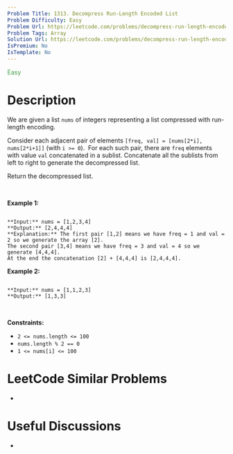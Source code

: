 ```yaml
---
Problem Title: 1313. Decompress Run-Length Encoded List
Problem Difficulty: Easy
Problem Url: https://leetcode.com/problems/decompress-run-length-encoded-list/
Problem Tags: Array
Solution Url: https://leetcode.com/problems/decompress-run-length-encoded-list/solution/
IsPremium: No
IsTemplate: No
---
```


<span style="color: rgb(67, 160, 71);">Easy</span>

# Description

We are given a list `nums` of integers representing a list compressed with run-length encoding.


Consider each adjacent pair of elements `[freq, val] = [nums[2*i], nums[2*i+1]]` (with `i >= 0`).  For each such pair, there are `freq` elements with value `val` concatenated in a sublist. Concatenate all the sublists from left to right to generate the decompressed list.


Return the decompressed list.


 


**Example 1:**



```

**Input:** nums = [1,2,3,4]
**Output:** [2,4,4,4]
**Explanation:** The first pair [1,2] means we have freq = 1 and val = 2 so we generate the array [2].
The second pair [3,4] means we have freq = 3 and val = 4 so we generate [4,4,4].
At the end the concatenation [2] + [4,4,4] is [2,4,4,4].

```

**Example 2:**



```

**Input:** nums = [1,1,2,3]
**Output:** [1,3,3]

```

 


**Constraints:**


* `2 <= nums.length <= 100`
* `nums.length % 2 == 0`
* `1 <= nums[i] <= 100`




# LeetCode Similar Problems

- []()

# Useful Discussions

- []()
